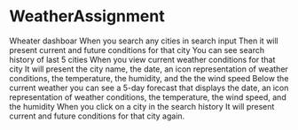 # WeatherAssignment
Wheater dashboar 
When you search any cities in search input
Then it will present current and future conditions for that city 
You can see search history of last 5 cities
When you view current weather conditions for that city
It will present the city name, the date, an icon representation of weather conditions, the temperature, the humidity, and the the wind speed
Below the current weather you can see a 5-day forecast that displays the date, an icon representation of weather conditions, the temperature, the wind speed, and the humidity
When you click on a city in the search history
It will present current and future conditions for that city again.
